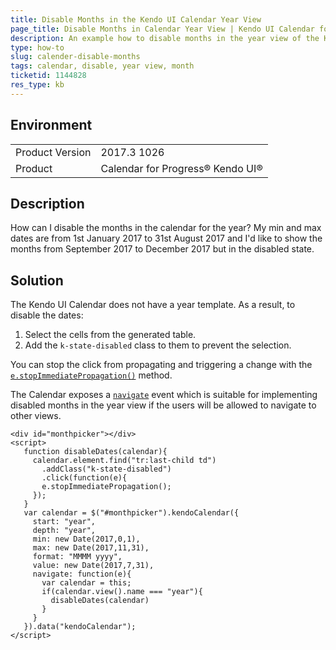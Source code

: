 ```yaml
---
title: Disable Months in the Kendo UI Calendar Year View
page_title: Disable Months in Calendar Year View | Kendo UI Calendar for jQuery
description: An example how to disable months in the year view of the Kendo UI Calendar.
type: how-to
slug: calender-disable-months
tags: calendar, disable, year view, month
ticketid: 1144828
res_type: kb
---
```


## Environment

<table>
	<tr>
		<td>Product Version</td>
		<td>2017.3 1026</td>
	</tr>
	<tr>
		<td>Product</td>
		<td>Calendar for Progress® Kendo UI®</td>
	</tr>
</table>


## Description

How can I disable the months in the calendar for the year? My min and max dates are from 1st January 2017 to 31st August 2017 and I'd like to show the months from September 2017 to December 2017 but in the disabled state.

## Solution

The Kendo UI Calendar does not have a year template. As a result, to disable the dates:

1. Select the cells from the generated table.
1. Add the `k-state-disabled` class to them to prevent the selection.

You can stop the click from propagating and triggering a change with the [`e.stopImmediatePropagation()`](https://api.jquery.com/event.stopimmediatepropagation/) method.

The Calendar exposes a [`navigate`](https://docs.telerik.com/kendo-ui/api/javascript/ui/calendar/events/navigate) event which is suitable for implementing disabled months in the year view if the users will be allowed to navigate to other views.

```dojo
<div id="monthpicker"></div>
<script>
   function disableDates(calendar){
     calendar.element.find("tr:last-child td")
       .addClass("k-state-disabled")
       .click(function(e){
       e.stopImmediatePropagation();
     });
   }
   var calendar = $("#monthpicker").kendoCalendar({
     start: "year",
     depth: "year",
     min: new Date(2017,0,1),
     max: new Date(2017,11,31),
     format: "MMMM yyyy",
     value: new Date(2017,7,31),
     navigate: function(e){
       var calendar = this;
       if(calendar.view().name === "year"){
         disableDates(calendar)
       }
     }
   }).data("kendoCalendar");
</script>      
```
